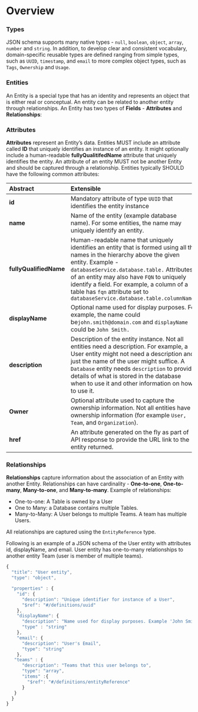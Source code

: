 # Overview

### Types

JSON schema supports many native types - `null`, `boolean`, `object`, `array`, `number` and `string`. In addition, to develop clear and consistent vocabulary, domain-specific reusable types are defined ranging from simple types, such as `UUID`, `timestamp`, and `email` to more complex object types, such as `Tags`, `Ownership` and `Usage`.

### Entities

An Entity is a special type that has an identity and represents an object that is either real or conceptual. An entity can be related to another entity through relationships. An Entity has two types of **Fields** - **Attributes** and **Relationships**:

### **Attributes**

**Attributes** represent an Entity’s data. Entities MUST include an attribute called **ID** that uniquely identifies an instance of an entity. It might optionally include a human-readable **fullyQualitifedName** attribute that uniquely identifies the entity. An attribute of an entity MUST not be another Entity and should be captured through a relationship. Entities typically SHOULD have the following common attributes:

| Abstract | Extensible |
| :--- | :--- |
| **id** | Mandatory attribute of type `UUID` that identifies the entity instance |
| **name** | Name of the entity \(example database name\). For some entities, the name may uniquely identify an entity. |
| **fullyQualifiedName** | Human-readable name that uniquely identifies an entity that is formed using all the names in the hierarchy above the given entity. Example - `databaseService.database.table.` Attributes of an entity may also have `FQN` to uniquely identify a field. For example, a column of a table has `fqn` attribute set to `databaseService.database.table.columnName.` |
| **displayName** | Optional name used for display purposes. For example, the name could be`john.smith@domain.com` and `displayName` could be `John Smith.` |
| **description** | Description of the entity instance. Not all entities need a description. For example, a User entity might not need a description and just the name of the user might suffice. A `Database` entity needs `description` to provide details of what is stored in the database when to use it and other information on how to use it. |
| **Owner** | Optional attribute used to capture the ownership information. Not all entities have ownership information \(for example `User, Team`, and `Organization`\). |
| **href** | An attribute generated on the fly as part of API response to provide the URL link to the entity returned. |

### **Relationships**

**Relationships** capture information about the association of an Entity with another Entity. Relationships can have cardinality - **One-to-one**, **One-to-many**, **Many-to-one**, and **Many-to-many**. Example of relationships:

* One-to-one: A Table is owned by a User
* One to Many: a Database contains multiple Tables.
* Many-to-Many: A User belongs to multiple Teams. A team has multiple Users.

All relationships are captured using the `EntityReference` type.

Following is an example of a JSON schema of the User entity with attributes id, displayName, and email. User entity has one-to-many relationships to another entity Team \(user is member of multiple teams\).

```javascript
{
  "title": "User entity",
  "type": "object",

  "properties" : {
    "id": {
      "description": "Unique identifier for instance of a User",
      "$ref": "#/definitions/uuid"
    },
    "displayName": {
      "description": "Name used for display purposes. Example 'John Smith'",
      "type" : "string"
    },
    "email": {
      "description": "User's Email",
      "type": "string"
    },
   "teams" : {
      "description": "Teams that this user belongs to",
      "type": "array",
      "items" :{
        "$ref": "#/definitions/entityReference"
      }
   }
  }
}
```

## 

